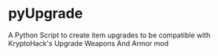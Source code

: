 # pyUpgrade
A Python Script to create item upgrades to be compatible with KryptoHack's Upgrade Weapons And Armor mod

